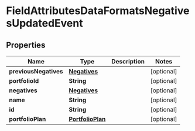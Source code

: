 
# FieldAttributesDataFormatsNegativesUpdatedEvent

## Properties
Name | Type | Description | Notes
------------ | ------------- | ------------- | -------------
**previousNegatives** | [**Negatives**](Negatives.md) |  |  [optional]
**portfolioId** | **String** |  |  [optional]
**negatives** | [**Negatives**](Negatives.md) |  |  [optional]
**name** | **String** |  |  [optional]
**id** | **String** |  |  [optional]
**portfolioPlan** | [**PortfolioPlan**](PortfolioPlan.md) |  |  [optional]



